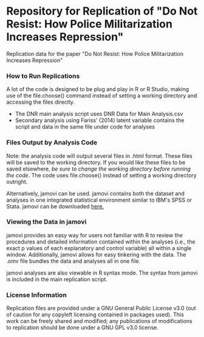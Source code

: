 # Repository for Replication of "Do Not Resist: How Police Militarization Increases Repression"
Replication data for the paper "Do Not Resist: How Police Militarization Increases Repression"

### How to Run Replications
A lot of the code is designed to be plug and play in R or R Studio, making use of the file.choose() command instead of setting a working directory and accessing the files directly.
- The DNR main analysis script uses DNR Data for Main Analysis.csv
- Secondary analysis using Fariss' (2014) latent variable contains the script and data in the same file under code for analyses

### Files Output by Analysis Code
Note: the analysis code will output several files in .html format. These files will be saved to the working directory. If you would like these files to be saved elsewhere, _be sure to change the working directory before running the code_. The code uses file.choose() instead of setting a working directory outright.

Alternatively, jamovi can be used. jamovi contains both the dataset and analyses in one integrated statistical environment similar to IBM's SPSS or Stata. jamovi can be downloaded <a href="https://www.jamovi.org">here.</a>

### Viewing the Data in jamovi
jamovi provides an easy way for users not familiar with R to review the procedures and detailed information contained within the analyses (i.e., the exact p values of each explanatory and control variable) all within a single window. Additionally, jamovi allows for easy tinkering with the data. The .omv file bundles the data and analyses all in one file.

jamovi analyses are also viewable in R syntax mode. The syntax from jamovi is included in the main replication script.

### License Information
Replication files are provided under a GNU General Public License v3.0 (out of caution for any copyleft licensing contained in packages used). This work can be freely shared and modified; any publications of modifications to replication should be done under a GNU GPL v3.0 license.
